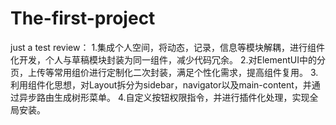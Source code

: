 # The-first-project
just a test
review：
1.集成个人空间，将动态，记录，信息等模块解耦，进行组件化开发，个人与草稿模块封装为同一组件，减少代码冗余。
2.对ElementUI中的分页，上传等常用组价进行定制化二次封装，满足个性化需求，提高组件复用。
3.利用组件化思想，对Layout拆分为sidebar，navigator以及main-content，并通过异步路由生成树形菜单。
4.自定义按钮权限指令，并进行插件化处理，实现全局安装。
